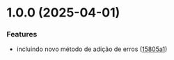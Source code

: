 # 1.0.0 (2025-04-01)

### Features

* incluindo novo método de adição de
  erros ([15805a1](https://github.com/pedrobarao/dl.buildingblocks.dotnet/commit/15805a1d5a7eda212887890ffaff66e3e76c591e))
